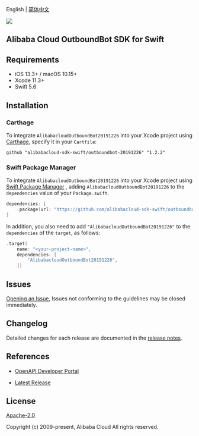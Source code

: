 English | [简体中文](README-CN.md)

![](https://aliyunsdk-pages.alicdn.com/icons/AlibabaCloud.svg)

## Alibaba Cloud OutboundBot SDK for Swift

## Requirements

- iOS 13.3+ / macOS 10.15+
- Xcode 11.3+
- Swift 5.6

## Installation

### Carthage

To integrate `AlibabacloudOutboundBot20191226` into your Xcode project using [Carthage](https://github.com/Carthage/Carthage), specify it in your `Cartfile`:

```ogdl
github "alibabacloud-sdk-swift/outboundbot-20191226" "1.2.2"
```

### Swift Package Manager

To integrate `AlibabacloudOutboundBot20191226` into your Xcode project using [Swift Package Manager](https://swift.org/package-manager/) , adding `AlibabacloudOutboundBot20191226` to the `dependencies` value of your `Package.swift`.

```swift
dependencies: [
    .package(url: "https://github.com/alibabacloud-sdk-swift/outboundbot-20191226.git", from: "1.2.2")
]
```

In addition, you also need to add `"AlibabacloudOutboundBot20191226"` to the `dependencies` of the `target`, as follows:

```swift
.target(
    name: "<your-project-name>",
    dependencies: [
        "AlibabacloudOutboundBot20191226",
    ])
```

## Issues

[Opening an Issue](https://github.com/alibabacloud-sdk-swift/outboundbot-20191226/issues/new), Issues not conforming to the guidelines may be closed immediately.

## Changelog

Detailed changes for each release are documented in the [release notes](./ChangeLog.txt).

## References

* [OpenAPI Developer Portal](https://next.api.alibabacloud.com/home)
- [Latest Release](https://github.com/alibabacloud-sdk-swift/outboundbot-20191226)

## License

[Apache-2.0](http://www.apache.org/licenses/LICENSE-2.0)

Copyright (c) 2009-present, Alibaba Cloud All rights reserved.
